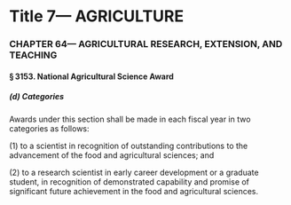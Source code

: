 
# Title 7— AGRICULTURE
### CHAPTER 64— AGRICULTURAL RESEARCH, EXTENSION, AND TEACHING
#### § 3153. National Agricultural Science Award
##### (d) Categories

Awards under this section shall be made in each fiscal year in two categories as follows:

(1) to a scientist in recognition of outstanding contributions to the advancement of the food and agricultural sciences; and

(2) to a research scientist in early career development or a graduate student, in recognition of demonstrated capability and promise of significant future achievement in the food and agricultural sciences.
